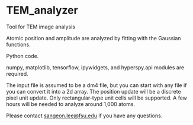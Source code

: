 # TEM_analyzer
Tool for TEM image analysis

Atomic position and amplitude are analyzed by fitting with the Gaussian functions.

Python code.

numpy, matplotlib, tensorflow, ipywidgets, and hyperspy.api modules are required.

The input file is assumed to be a dm4 file, but you can start with any file if you can convert it into a 2d array.
The position update will be a discrete pixel unit update.
Only rectangular-type unit cells will be supported.
A few hours will be needed to analyze around 1,000 atoms.

Please contact sangeon.lee@fsu.edu if you have any questions.



